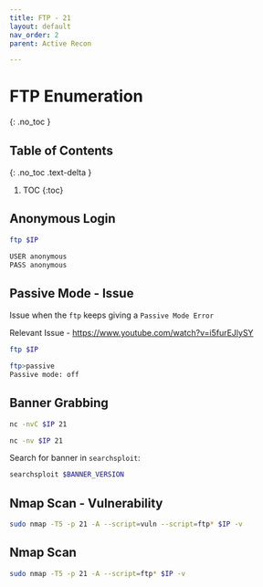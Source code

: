 ```yaml
---
title: FTP - 21
layout: default
nav_order: 2
parent: Active Recon

---
```


# FTP Enumeration
{: .no_toc }

## Table of Contents
{: .no_toc .text-delta }
1. TOC
{:toc}

## Anonymous Login
```bash
ftp $IP 

USER anonymous
PASS anonymous
```

## Passive Mode - Issue 
Issue when the `ftp` keeps giving a `Passive Mode Error`

Relevant Issue - https://www.youtube.com/watch?v=i5furEJlySY
```bash
ftp $IP

ftp>passive
Passive mode: off
```

## Banner Grabbing
```bash
nc -nvC $IP 21
```

```bash
nc -nv $IP 21
```

Search for banner in `searchsploit`: 
```bash
searchsploit $BANNER_VERSION 
```


## Nmap Scan - Vulnerability 
```bash
sudo nmap -T5 -p 21 -A --script=vuln --script=ftp* $IP -v 
```

## Nmap Scan
```bash
sudo nmap -T5 -p 21 -A --script=ftp* $IP -v 
```

